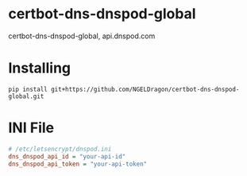 # certbot-dns-dnspod-global
certbot-dns-dnspod-global,  api.dnspod.com

# Installing
```linux
pip install git+https://github.com/NGELDragon/certbot-dns-dnspod-global.git
```

# INI File
```ini
# /etc/letsencrypt/dnspod.ini
dns_dnspod_api_id = "your-api-id"
dns_dnspod_api_token = "your-api-token"
```
